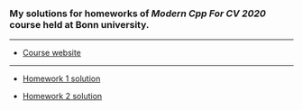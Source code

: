 ### My solutions for homeworks of _Modern Cpp For CV 2020_ course held at Bonn university.
------
* [Course website](https://www.ipb.uni-bonn.de/teaching/cpp-2020/tutorials/)

--- 
* [Homework 1 solution](https://github.com/saeedarabi92/Modern-Cpp-Course-For-CV-2020/tree/main/homework_1#homework-1)

* [Homework 2 solution](https://github.com/saeedarabi92/Modern-Cpp-Course-For-CV-2020/tree/main/homework_2#homework-2)
